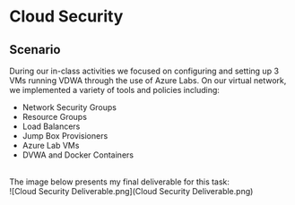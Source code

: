 # Cloud Security

<h2>Scenario</h2>
During our in-class activities we focused on configuring and setting up 3 VMs running VDWA through the use of Azure Labs. On our virtual network, we implemented a variety of tools and policies including:
<ul>
  <li>Network Security Groups</li>
  <li>Resource Groups</li>
  <li>Load Balancers</li>
  <li>Jump Box Provisioners</li>
  <li>Azure Lab VMs</li>
  <li>DVWA and Docker Containers</li>
</ul>
<br>
The image below presents my final deliverable for this task:
<br>
![Cloud Security Deliverable.png](Cloud Security Deliverable.png)




